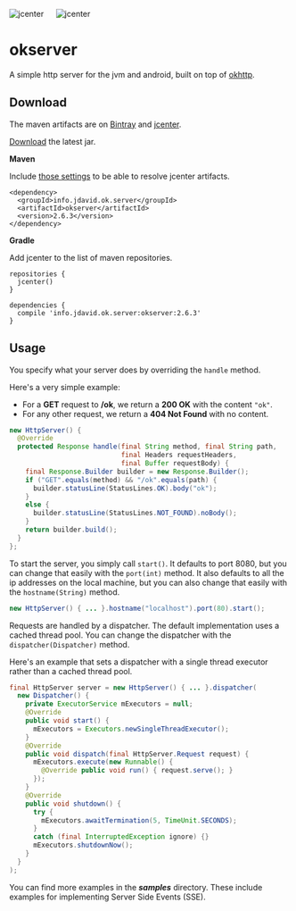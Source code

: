 ![jcenter](https://img.shields.io/badge/_jcenter_-_2.6.3-6688ff.png?style=flat) &#x2003; ![jcenter](https://img.shields.io/badge/_Tests_-_21/21-green.png?style=flat)
# okserver
A simple http server for the jvm and android, built on top of [okhttp](https://github.com/square/okhttp).

## Download ##

The maven artifacts are on [Bintray](https://bintray.com/programingjd/maven/info.jdavid.ok.server/view)
and [jcenter](https://bintray.com/search?query=info.jdavid.ok.server).

[Download](https://bintray.com/artifact/download/programingjd/maven/info/jdavid/ok/server/okserver/2.6.3/okserver-2.6.3.jar) the latest jar.

__Maven__

Include [those settings](https://bintray.com/repo/downloadMavenRepoSettingsFile/downloadSettings?repoPath=%2Fbintray%2Fjcenter)
 to be able to resolve jcenter artifacts.
```
<dependency>
  <groupId>info.jdavid.ok.server</groupId>
  <artifactId>okserver</artifactId>
  <version>2.6.3</version>
</dependency>
```
__Gradle__

Add jcenter to the list of maven repositories.
```
repositories {
  jcenter()
}
```
```
dependencies {
  compile 'info.jdavid.ok.server:okserver:2.6.3'
}
```

## Usage ##

You specify what your server does by overriding the `handle` method.

Here's a very simple example:
  - For a **GET** request to **/ok**, we return a **200 OK** with the content `"ok"`.
  - For any other request, we return a **404 Not Found** with no content.

```java
new HttpServer() {
  @Override
  protected Response handle(final String method, final String path,
                            final Headers requestHeaders,
                            final Buffer requestBody) {
    final Response.Builder builder = new Response.Builder();
    if ("GET".equals(method) && "/ok".equals(path) {
      builder.statusLine(StatusLines.OK).body("ok");
    }
    else {
      builder.statusLine(StatusLines.NOT_FOUND).noBody();
    }
    return builder.build();
  }
};
```

To start the server, you simply call `start()`. It defaults to port 8080, but you can change that easily
with the `port(int)` method. It also defaults to all the ip addresses on the local machine, but you can also
change that easily with the `hostname(String)` method.


```java
new HttpServer() { ... }.hostname("localhost").port(80).start();
```

Requests are handled by a dispatcher. The default implementation uses a cached thread pool.
You can change the dispatcher with the `dispatcher(Dispatcher)` method.

Here's an example that sets a dispatcher with a single thread executor rather than a cached thread pool.

```java
final HttpServer server = new HttpServer() { ... }.dispatcher(
  new Dispatcher() {
    private ExecutorService mExecutors = null;
    @Override
    public void start() {
      mExecutors = Executors.newSingleThreadExecutor();
    }
    @Override
    public void dispatch(final HttpServer.Request request) {
      mExecutors.execute(new Runnable() {
        @Override public void run() { request.serve(); }
      });
    }
    @Override
    public void shutdown() {
      try {
        mExecutors.awaitTermination(5, TimeUnit.SECONDS);
      }
      catch (final InterruptedException ignore) {}
      mExecutors.shutdownNow();
    }
  }
);
```

You can find more examples in the ***samples*** directory.
These include examples for implementing Server Side Events (SSE).
